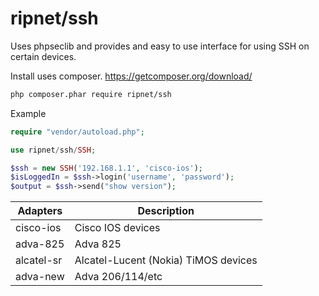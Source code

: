 # ripnet/ssh

Uses phpseclib and provides and easy to use interface for using SSH on certain devices.

Install uses composer. https://getcomposer.org/download/

```bash
php composer.phar require ripnet/ssh
```

Example

```php
require "vendor/autoload.php";

use ripnet/ssh/SSH;

$ssh = new SSH('192.168.1.1', 'cisco-ios');
$isLoggedIn = $ssh->login('username', 'password');
$output = $ssh->send("show version");
```

| Adapters      | Description                               |
|---------------|-------------------------------------------|
| cisco-ios     | Cisco IOS devices                         |
| adva-825      | Adva 825                                  |
| alcatel-sr    | Alcatel-Lucent (Nokia) TiMOS devices      |
| adva-new      | Adva 206/114/etc                          |
